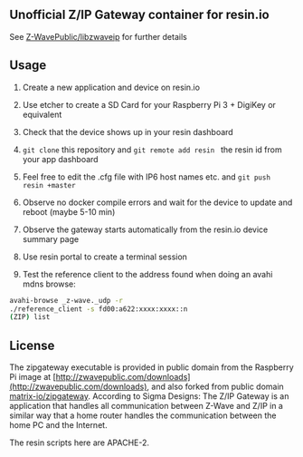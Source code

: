 ## Unofficial Z/IP Gateway container for resin.io

See [Z-WavePublic/libzwaveip](http://github.com/Z-WavePublic/libzwaveip) for further details

## Usage

1. Create a new application and device on resin.io

2. Use etcher to create a SD Card for your Raspberry Pi 3 + DigiKey or equivalent

3. Check that the device shows up in your resin dashboard

4. `git clone` this repository and `git remote add resin ` the resin id from your app dashboard

5. Feel free to edit the .cfg file with IP6 host names etc. and `git push resin +master`

6. Observe no docker compile errors and wait for the device to update and reboot (maybe 5-10 min)

7. Observe the gateway starts automatically from the resin.io device summary page

8. Use resin portal to create a terminal session

9. Test the reference client to the address found when doing an avahi mdns browse:

``` bash
avahi-browse _z-wave._udp -r
./reference_client -s fd00:a622:xxxx:xxxx::n
(ZIP) list
```

## License

The zipgateway executable is provided in public domain from the Raspberry Pi image at  [http://zwavepublic.com/downloads](http://zwavepublic.com/downloads), and also forked from public domain [matrix-io/zipgateway](https://github.com/matrix-io/zipgateway).  According to Sigma Designs: The Z/IP Gateway is an application that handles all communication between Z-Wave and Z/IP in a similar way that a home router handles the communication between the home PC and the Internet.

The resin scripts here are APACHE-2.